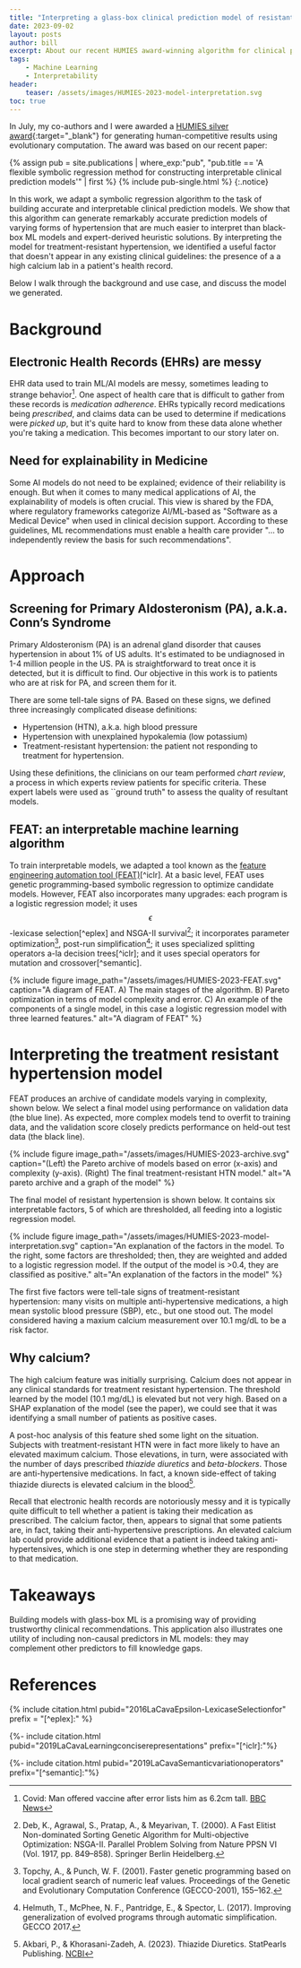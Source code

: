 ```yaml
---
title: "Interpreting a glass-box clinical prediction model of resistant hypertension"
date: 2023-09-02
layout: posts
author: bill
excerpt: About our recent HUMIES award-winning algorithm for clinical prediction models
tags: 
    - Machine Learning
    - Interpretability
header:
    teaser: /assets/images/HUMIES-2023-model-interpretation.svg
toc: true
---
```



In July, my co-authors and I were awarded a [HUMIES silver award](https://www.human-competitive.org){:target="_blank"} for generating human-competitive results using evolutionary computation. 
The award was based on our recent paper: 

{% assign pub = site.publications 
    | where_exp:"pub", "pub.title == 'A flexible symbolic regression method for constructing interpretable clinical prediction models'" 
    | first %}
{% include pub-single.html %}
{:.notice}

In this work, we adapt a symbolic regression algorithm to the task of building accurate and interpretable clinical prediction models. 
We show that this algorithm can generate remarkably accurate prediction models of varying forms of hypertension that are much easier to interpret than black-box ML models and expert-derived heuristic solutions. 
By interpreting the model for treatment-resistant hypertension, we identified a useful factor that doesn't appear in any existing clinical guidelines: the presence of a a high calcium lab in a patient's health record. 

Below I walk through the background and use case, and discuss the model we generated. 

# Background
## Electronic Health Records (EHRs) are messy

EHR data used to train ML/AI models are messy, sometimes leading to strange behavior[^bbc].
One aspect of health care that is difficult to gather from these records is *medication adherence*. 
EHRs typically record medications being *prescribed*, and claims data can be used to determine if medications were *picked up*, but it's quite hard to know from these data alone whether you're taking a medication.
This becomes important to our story later on.

## Need for explainability in Medicine

Some AI models do not need to be explained; evidence of their reliability is enough.
But when it comes to many medical applications of AI, the explainability of models is often crucial. 
This view is shared by the FDA, where regulatory frameworks categorize AI/ML-based as "Software as a Medical Device" when used in clinical decision support. 
According to these guidelines, ML recommendations must enable a health care provider "... to independently review the basis for such recommendations". 

# Approach 

## Screening for Primary Aldosteronism (PA), a.k.a. Conn’s Syndrome

Primary Aldosteronism (PA) is an adrenal gland disorder that causes hypertension in about 1% of US adults. 
It's estimated to be undiagnosed in 1-4 million people in the US. 
PA is straightforward to treat once it is detected, but it is difficult to find. 
Our objective in this work is to patients who are at risk for PA, and screen them for it. 

There are some tell-tale signs of PA.
Based on these signs, we defined three increasingly complicated disease definitions:

- Hypertension (HTN), a.k.a. high blood pressure
- Hypertension with unexplained hypokalemia (low potassium) 
- Treatment-resistant hypertension: the patient not responding to treatment for hypertension. 

Using these definitions, the clinicians on our team performed *chart review*, a process in which experts review patients for specific criteria.
These expert labels were used as ``ground truth" to assess the quality of resultant models. 

## FEAT: an interpretable machine learning algorithm

To train interpretable models, we adapted a tool known as the [feature engineering automation tool (FEAT)](https://cavalab.org/feat)[^iclr]. 
At a basic level, FEAT uses genetic programming-based symbolic regression to optimize candidate models. 
However, FEAT also incorporates many upgrades: each program is a logistic regression model; it uses $$\epsilon$$-lexicase selection[^eplex] and NSGA-II survival[^deb]; it incorporates parameter optimization[^topchy], post-run simplification[^helmuth]; it uses specialized splitting operators a-la decision trees[^iclr]; and it uses special operators for mutation and crossover[^semantic]. 

{% include figure 
image_path="/assets/images/HUMIES-2023-FEAT.svg" 
caption="A diagram of FEAT. A) The main stages of the algorithm. B) Pareto optimization in terms of model complexity and error. C) An example of the components of a single model, in this case a logistic regression model with three learned features." 
alt="A diagram of FEAT"
%}



# Interpreting the treatment resistant hypertension model 

FEAT produces an archive of candidate models varying in complexity, shown below. 
We select a final model using performance on validation data (the blue line). 
As expected, more complex models tend to overfit to training data, and the validation score closely predicts performance on held-out test data (the black line).  

{% include figure 
image_path="/assets/images/HUMIES-2023-archive.svg" 
caption="(Left) the Pareto archive of models based on error (x-axis) and complexity (y-axis). (Right) The final treatment-resistant HTN model." 
alt="A pareto archive and a graph of the model"
%}

The final model of resistant hypertension is shown below.
It contains six interpretable factors, 5 of which are thresholded, all feeding into a logistic regression model. 

{% include figure 
image_path="/assets/images/HUMIES-2023-model-interpretation.svg" 
caption="An explanation of the factors in the model. To the right, some factors are thresholded; then, they are weighted and added to a logistic regression model. If the output of the model is >0.4, they are classified as positive." 
alt="An explanation of the factors in the model"
%}

The first five factors were tell-tale signs of treatment-resistant hypertension: many visits on multiple anti-hypertensive medications, a high mean systolic blood pressure (SBP), etc., but one stood out. 
The model considered having a maxium calcium measurement over 10.1 mg/dL to be a risk factor. 

## Why calcium?

The high calcium feature was initially surprising. 
Calcium does not appear in any clinical standards for treatment resistant hypertension.
The threshold learned by the model (10.1 mg/dL) is elevated but not very high.
Based on a SHAP explanation of the model (see the paper), we could see that it was identifying a small number of patients as positive cases. 

A post-hoc analysis of this feature shed some light on the situation. 
Subjects with treatment-resistant HTN were in fact more likely to have an elevated maximum calcium.
Those elevations, in turn, were associated with the number of days prescribed *thiazide diuretics*  and *beta-blockers*.
Those are anti-hypertensive medications.
In fact, a known side-effect of taking thiazide diurects is elevated calcium in the blood[^calcium]. 

Recall that electronic health records are notoriously messy and it is typically quite difficult to tell whether a patient is taking their medication as prescribed. 
The calcium factor, then, appears to signal that some patients are, in fact, taking their anti-hypertensive prescriptions.
An elevated calcium lab could provide additional evidence that a patient is indeed taking anti-hypertensives, which is one step in determing whether they are responding to that medication. 

# Takeaways

Building models with glass-box ML is a promising way of providing trustworthy clinical recommendations. 
This application also illustrates one utility of including non-causal predictors in ML models: they may complement other predictors to fill knowledge gaps.     

# References

{% include citation.html pubid="2016LaCavaEpsilon-LexicaseSelectionfor" prefix = "[^eplex]:" %}

[^deb]: Deb, K., Agrawal, S., Pratap, A., & Meyarivan, T. (2000). A Fast Elitist Non-dominated Sorting Genetic Algorithm for Multi-objective Optimization: NSGA-II. Parallel Problem Solving from Nature PPSN VI (Vol. 1917, pp. 849–858). Springer Berlin Heidelberg. 

[^topchy]: Topchy, A., & Punch, W. F. (2001). Faster genetic programming based on local gradient search of numeric leaf values. Proceedings of the Genetic and Evolutionary Computation Conference (GECCO-2001), 155–162.

[^helmuth]: Helmuth, T., McPhee, N. F., Pantridge, E., & Spector, L. (2017). Improving generalization of evolved programs through automatic simplification. GECCO 2017. 

{%- include citation.html pubid="2019LaCavaLearningconciserepresentations" prefix="[^iclr]:"%}

{%- include citation.html pubid="2019LaCavaSemanticvariationoperators" prefix="[^semantic]:"%}

[^calcium]: Akbari, P., & Khorasani-Zadeh, A. (2023). Thiazide Diuretics. StatPearls Publishing. [NCBI](http://www.ncbi.nlm.nih.gov/books/NBK532918/)

[^bbc]: Covid: Man offered vaccine after error lists him as 6.2cm tall. [BBC News](https://www.bbc.com/news/uk-england-merseyside-56111209)